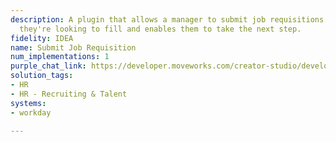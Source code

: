 ```yaml
---
description: A plugin that allows a manager to submit job requisitions for a role
  they're looking to fill and enables them to take the next step.
fidelity: IDEA
name: Submit Job Requisition
num_implementations: 1
purple_chat_link: https://developer.moveworks.com/creator-studio/developer-tools/purple-chat/?conversation=%7B%22startTimestamp%22%3A%2211%3A43+AM%22%2C%22messages%22%3A%5B%7B%22role%22%3A%22user%22%2C%22parts%22%3A%5B%7B%22richText%22%3A%22%3Cp%3EI+need+to+open+additional+headcount+for+a+new+data+engineer+on+my+team.%3Cbr%3E%3C%2Fp%3E%22%7D%5D%7D%2C%7B%22role%22%3A%22assistant%22%2C%22parts%22%3A%5B%7B%22richText%22%3A%22%3Cp%3ESure%2C+I+can+help+you+submit+a+job+requisition.%3Cbr%3E%3Cbr%3EIt+sounds+like+you%27re+referring+to+one+of+our+job+requisition+templates%3A+%3Cb%3ESenior+Data+Engineer+%3C%2Fb%3E%3Cbr%3E%3C%2Fp%3E%22%7D%2C%7B%22richText%22%3A%22%3Cb%3E%3Cp%3EDo+you+want+to+proceed+with+this+job+requisition+template%3F%3Cbr%3E%3C%2Fp%3E%3C%2Fb%3E%3Cbr%3E%3Cp%3EYou+can+read+the+full+job+requisition+template+%3Ca+href%3D%5C%22https%3A%2F%2Fcompanyhr.com%2Fjob-requisitions%2Ftemplates%2Fsenior-data-engineer%5C%22%3Ehere%3C%2Fa%3E.%3Cbr%3E%3C%2Fp%3E%22%7D%2C%7B%22buttons%22%3A%5B%7B%22style%22%3A%22filled%22%2C%22buttonText%22%3A%22Yes%22%7D%2C%7B%22style%22%3A%22outlined%22%2C%22buttonText%22%3A%22Start+from+scratch%22%7D%5D%7D%5D%7D%2C%7B%22role%22%3A%22user%22%2C%22parts%22%3A%5B%7B%22richText%22%3A%22%3Cp%3EYes%2C+let%27s+use+the+template.%3Cbr%3E%3C%2Fp%3E%22%7D%5D%7D%2C%7B%22role%22%3A%22assistant%22%2C%22parts%22%3A%5B%7B%22richText%22%3A%22%3Cp%3EGreat%2C+can+you+share+a+business+justification+for+this+new+role%3F%3Cbr%3E%3C%2Fp%3E%22%7D%5D%7D%2C%7B%22role%22%3A%22user%22%2C%22parts%22%3A%5B%7B%22richText%22%3A%22%3Cp%3EComing+off+the+RnD+leadership+planning+sync%2C+we%27re+looking+to+invest+in+more+data+products+this+quarter.+We+need+one+additional+headcount+to+drive+an+initiative+to+upgrade+our+data+ETL+infrastructure.%3Cbr%3E%3C%2Fp%3E%22%7D%5D%7D%2C%7B%22role%22%3A%22assistant%22%2C%22parts%22%3A%5B%7B%22richText%22%3A%22%3Cp%3EGot+it%2C+thanks%21%3Cbr%3E%3C%2Fp%3E%22%7D%2C%7B%22richText%22%3A%22%3Cb%3E%3Cp%3EPlease+confirm+the+job+requisition+details%3Cbr%3E%3C%2Fp%3E%3C%2Fb%3E%3Cbr%3E%3Cp%3E%3Cb%3ERole%3C%2Fb%3E%3A+Senior+Data+Engineer%3Cbr%3E%3Cb%3EJob+Description%3A+%3C%2Fb%3E%3Ca+href%3D%5C%22https%3A%2F%2Fcompanyhr.com%2Fjob-requisitions%2Ftemplates%2Fsenior-data-engineer%5C%22%3EView+template%3C%2Fa%3E%3Cbr%3E%3Cb%3ENumber+of+Heads%3A+%3C%2Fb%3E1%3Cbr%3E%3Cb%3EBusiness+Justification%3A+%3C%2Fb%3ENeeded+to+execute+on+new+data+ETL+infrastructure+to+support+data+products.+Discussed+during+RnD+leadership+sync.%3Cbr%3E%3C%2Fp%3E%22%7D%2C%7B%22buttons%22%3A%5B%7B%22style%22%3A%22filled%22%2C%22buttonText%22%3A%22Submit+job+requisition%22%7D%2C%7B%22style%22%3A%22outlined%22%2C%22buttonText%22%3A%22Edit+Details%22%7D%2C%7B%22style%22%3A%22outlined%22%2C%22buttonText%22%3A%22Cancel%22%7D%5D%7D%5D%7D%5D%7D
solution_tags:
- HR
- HR - Recruiting & Talent
systems:
- workday

---
```

